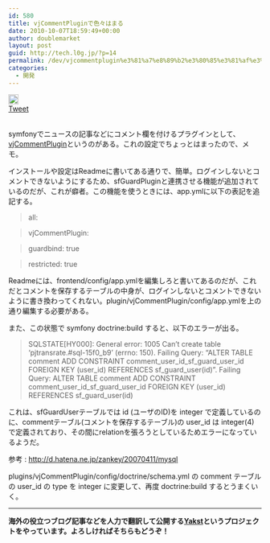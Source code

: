 ```yaml
---
id: 580
title: vjCommentPluginで色々はまる
date: 2010-10-07T18:59:49+00:00
author: doublemarket
layout: post
guid: http://tech.l0g.jp/?p=14
permalink: /dev/vjcommentplugin%e3%81%a7%e8%89%b2%e3%80%85%e3%81%af%e3%81%be%e3%82%8b/
categories:
  - 開発
---
```

<div class='wp_social_bookmarking_light'>
  <div class="wsbl_hatena_button">
    <a href="http://b.hatena.ne.jp/entry/http://b.l0g.jp/dev/vjcommentplugin%e3%81%a7%e8%89%b2%e3%80%85%e3%81%af%e3%81%be%e3%82%8b/" class="hatena-bookmark-button" data-hatena-bookmark-title="vjCommentPluginで色々はまる" data-hatena-bookmark-layout="standard" title="このエントリーをはてなブックマークに追加"> <img src="//b.hatena.ne.jp/images/entry-button/button-only@2x.png" alt="このエントリーをはてなブックマークに追加" width="20" height="20" style="border: none;" /></a>
  </div>
  
  <div class="wsbl_facebook_like">
    <div id="fb-root">
    </div><fb:like href="http://b.l0g.jp/dev/vjcommentplugin%e3%81%a7%e8%89%b2%e3%80%85%e3%81%af%e3%81%be%e3%82%8b/" layout="button_count" action="like" width="100" share="false" show_faces="false" ></fb:like>
  </div>
  
  <div class="wsbl_twitter">
    <a href="https://twitter.com/share" class="twitter-share-button"{count} data-url="http://b.l0g.jp/dev/vjcommentplugin%e3%81%a7%e8%89%b2%e3%80%85%e3%81%af%e3%81%be%e3%82%8b/" data-text="vjCommentPluginで色々はまる" data-via="dblmkt " data-lang="ja">Tweet</a>
  </div>
  
  <div class="wsbl_google_plus_one">
    <g:plusone size="medium" annotation="none" href="http://b.l0g.jp/dev/vjcommentplugin%e3%81%a7%e8%89%b2%e3%80%85%e3%81%af%e3%81%be%e3%82%8b/" ></g:plusone>
  </div>
</div>

<br class='wp_social_bookmarking_light_clear' />

symfonyでニュースの記事などにコメント欄を付けるプラグインとして、<a href="http://www.symfony-project.org/plugins/vjCommentPlugin" target="_blank">vjCommentPlugin</a>というのがある。これの設定でちょっとはまったので、メモ。
  
インストールや設定はReadmeに書いてある通りで、簡単。ログインしないとコメントできないようにするため、sfGuardPluginと連携させる機能が追加されているのだが、これが癖者。この機能を使うときには、app.ymlに以下の表記を追記する。

> all:
  
> vjCommentPlugin:
  
> guardbind: true
  
> restricted: true

Readmeには、frontend/config/app.ymlを編集しろと書いてあるのだが、これだとコメントを保存するテーブルの中身が、ログインしないとコメントできないように書き換わってくれない。plugin/vjCommentPlugin/config/app.ymlを上の通り編集する必要がある。
  
また、この状態で symfony doctrine:build すると、以下のエラーが出る。

> SQLSTATE[HY000]: General error: 1005 Can&#8217;t create table &#8216;pjtransrate.#sql-15f0\_b9&#8217; (errno: 150). Failing Query: &#8220;ALTER TABLE comment ADD CONSTRAINT comment\_user\_id\_sf\_guard\_user\_id FOREIGN KEY (user\_id) REFERENCES sf\_guard\_user(id)&#8221;. Failing Query: ALTER TABLE comment ADD CONSTRAINT comment\_user\_id\_sf\_guard\_user\_id FOREIGN KEY (user\_id) REFERENCES sf\_guard_user(id)

これは、sfGuardUserテーブルでは id (ユーザのID)を integer で定義しているのに、commentテーブル(コメントを保存するテーブル)の user_id は integer(4) で定義されており、その間にrelationを張ろうとしているためエラーになっているようだ。
  
参考 : <a href="http://www.symfony-project.org/plugins/vjCommentPlugin" target="_blank">http://d.hatena.ne.jp/zankey/20070411/mysql</a>
  
plugins/vjCommentPlugin/config/doctrine/schema.yml の comment テーブルの user_id の type を integer に変更して、再度 doctrine:build するとうまくいく。

* * *

**海外の役立つブログ記事などを人力で翻訳して公開する[Yakst](https://yakst.com/ja)というプロジェクトをやっています。よろしければそちらもどうぞ！**